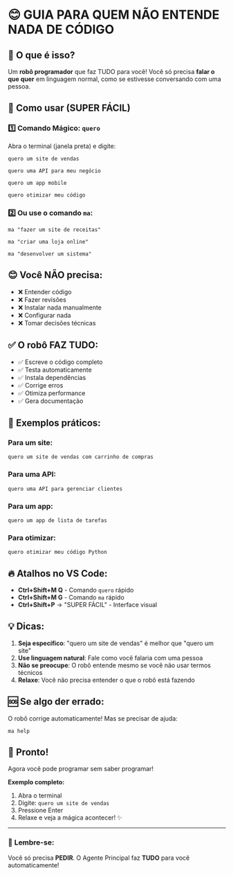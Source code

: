 # 😊 GUIA PARA QUEM NÃO ENTENDE NADA DE CÓDIGO

## 🤖 O que é isso?

Um **robô programador** que faz TUDO para você! Você só precisa **falar o que quer** em linguagem normal, como se estivesse conversando com uma pessoa.

## 🚀 Como usar (SUPER FÁCIL)

### 1️⃣ **Comando Mágico: `quero`**

Abra o terminal (janela preta) e digite:

```
quero um site de vendas
```

```  
quero uma API para meu negócio
```

```
quero um app mobile
```

```
quero otimizar meu código
```

### 2️⃣ **Ou use o comando `ma`:**

```
ma "fazer um site de receitas"
```

```
ma "criar uma loja online"
```

```
ma "desenvolver um sistema"
```

## 😊 **Você NÃO precisa:**

- ❌ Entender código
- ❌ Fazer revisões  
- ❌ Instalar nada manualmente
- ❌ Configurar nada
- ❌ Tomar decisões técnicas

## ✅ **O robô FAZ TUDO:**

- ✅ Escreve o código completo
- ✅ Testa automaticamente
- ✅ Instala dependências
- ✅ Corrige erros
- ✅ Otimiza performance
- ✅ Gera documentação

## 🎯 **Exemplos práticos:**

### Para um site:
```
quero um site de vendas com carrinho de compras
```

### Para uma API:
```
quero uma API para gerenciar clientes
```

### Para um app:
```
quero um app de lista de tarefas
```

### Para otimizar:
```
quero otimizar meu código Python
```

## 🔥 **Atalhos no VS Code:**

- **Ctrl+Shift+M Q** - Comando `quero` rápido
- **Ctrl+Shift+M G** - Comando `ma` rápido  
- **Ctrl+Shift+P** → "SUPER FÁCIL" - Interface visual

## 💡 **Dicas:**

1. **Seja específico**: "quero um site de vendas" é melhor que "quero um site"
2. **Use linguagem natural**: Fale como você falaria com uma pessoa
3. **Não se preocupe**: O robô entende mesmo se você não usar termos técnicos
4. **Relaxe**: Você não precisa entender o que o robô está fazendo

## 🆘 **Se algo der errado:**

O robô corrige automaticamente! Mas se precisar de ajuda:

```
ma help
```

## 🎉 **Pronto!**

Agora você pode programar sem saber programar! 

**Exemplo completo:**
1. Abra o terminal
2. Digite: `quero um site de vendas`  
3. Pressione Enter
4. Relaxe e veja a mágica acontecer! ✨

---

### 🤖 **Lembre-se:** 
Você só precisa **PEDIR**. O Agente Principal faz **TUDO** para você automaticamente!